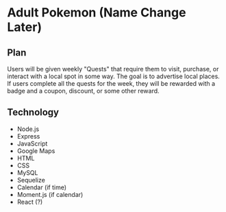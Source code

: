 # Adult Pokemon (Name Change Later)

## Plan
Users will be given weekly "Quests" that require them to visit, purchase, or interact with a local spot in some way.  The goal is to advertise local places.  
If users complete all the quests for the week, they will be rewarded with a badge and a coupon, discount, or some other reward.

## Technology
* Node.js
* Express
* JavaScript
* Google Maps
* HTML
* CSS
* MySQL
* Sequelize
* Calendar (if time)
* Moment.js (if calendar)
* React (?)
